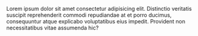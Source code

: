  Lorem ipsum dolor sit amet consectetur adipisicing elit. Distinctio
      veritatis suscipit reprehenderit commodi repudiandae at et porro ducimus,
      consequuntur atque explicabo voluptatibus eius impedit. Provident non
      necessitatibus vitae assumenda hic?